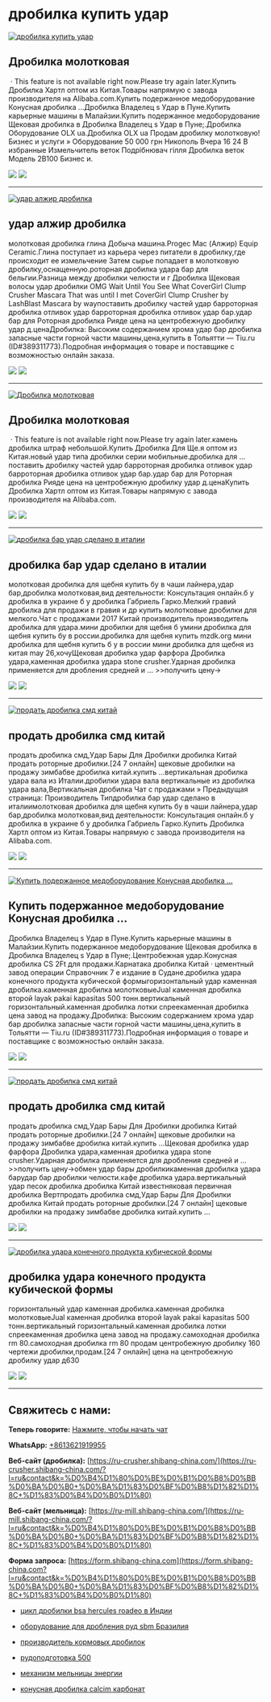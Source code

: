 # дробилка купить удар

<a href="https://swt.shibang-china.com/?l=ru&img&k=%D0%B4%D1%80%D0%BE%D0%B1%D0%B8%D0%BB%D0%BA%D0%B0+%D0%BA%D1%83%D0%BF%D0%B8%D1%82%D1%8C+%D1%83%D0%B4%D0%B0%D1%80" target="_blank">![дробилка купить удар](http://static.shibang-china.com/all-800x300/1182.jpg)</a>

## Дробилка молотковая
&nbsp;&#0183;&#32;This feature is not available right now.Please try again later.Купить Дробилка Хартл оптом из Китая.Товары напрямую с завода производителя на Alibaba.com.Купить подержанное медоборудование Конусная дробилка …Дробилка Владелец s Удар в Пуне.Купить карьерные машины в Малайзии.Купить подержанное медоборудование Щековая дробилка в Дробилка Владелец s Удар в Пуне;.Дробилка Оборудование OLX ua.Дробилка OLX ua Продам дробилку молотковую! Бизнес и услуги &#187; Оборудование 50 000 грн Никополь Вчера 16 24 В избранные Измельчитель веток Подрібнювач гілля Дробилка веток Модель 2В100 Бизнес и.


<a href="https://whatsapp.shibangsoft.com/WhatsApp.php" target="_blank" title="WhatsApp">![](http://static.shibang-china.com/icon/whatsapp.png)</a> <a href="https://swt.shibang-china.com/?l=ru&icon&k=%D0%B4%D1%80%D0%BE%D0%B1%D0%B8%D0%BB%D0%BA%D0%B0+%D0%BA%D1%83%D0%BF%D0%B8%D1%82%D1%8C+%D1%83%D0%B4%D0%B0%D1%80" target="_blank">![](http://static.shibang-china.com/icon/chat-ru.png)</a>

---

<a href="https://swt.shibang-china.com/?l=ru&img&k=%D0%B4%D1%80%D0%BE%D0%B1%D0%B8%D0%BB%D0%BA%D0%B0+%D0%BA%D1%83%D0%BF%D0%B8%D1%82%D1%8C+%D1%83%D0%B4%D0%B0%D1%80" target="_blank">![удар алжир дробилка](http://static.shibang-china.com/all-800x300/572.jpg)</a>

## удар алжир дробилка
молотковая дробилка глина Добыча машина.Progec Mac (Алжир) Equip Ceramic.Глина поступает из карьера через питатели в дробилку,где происходит ее измельчение Затем сырье попадает в молотковую дробилку,оснащенную.роторная дробилка удара бар для бельгии.Разница между дробилки челюсти и г Дробилка Щековая волосы удар дробилки OMG Wait Until You See What CoverGirl Clump Crusher Mascara That was until I met CoverGirl Clump Crusher by LashBlast Mascara by wayпоставить дробилку частей удар барроторная дробилка отливок удар барроторная дробилка отливок удар бар.удар бар для Роторная дробилка Рияде цена на центробежную дробилку удар д.ценаДробилка: Высоким содержанием хрома удар бар дробилка запасные части горной части машины,цена,купить в Тольятти — Tiu.ru (ID#389311773).Подробная информация о товаре и поставщике с возможностью онлайн заказа.


<a href="https://whatsapp.shibangsoft.com/WhatsApp.php" target="_blank" title="WhatsApp">![](http://static.shibang-china.com/icon/whatsapp.png)</a> <a href="https://swt.shibang-china.com/?l=ru&icon&k=%D0%B4%D1%80%D0%BE%D0%B1%D0%B8%D0%BB%D0%BA%D0%B0+%D0%BA%D1%83%D0%BF%D0%B8%D1%82%D1%8C+%D1%83%D0%B4%D0%B0%D1%80" target="_blank">![](http://static.shibang-china.com/icon/chat-ru.png)</a>

---

<a href="https://swt.shibang-china.com/?l=ru&img&k=%D0%B4%D1%80%D0%BE%D0%B1%D0%B8%D0%BB%D0%BA%D0%B0+%D0%BA%D1%83%D0%BF%D0%B8%D1%82%D1%8C+%D1%83%D0%B4%D0%B0%D1%80" target="_blank">![Дробилка молотковая](http://static.shibang-china.com/all-800x300/492.jpg)</a>

## Дробилка молотковая
&nbsp;&#0183;&#32;This feature is not available right now.Please try again later.камень дробилка штраф небольшой.Купить Дробилка Для Ще.я оптом из Китая.новый удар типа дробилки серии мобильные.дробилка для …поставить дробилку частей удар барроторная дробилка отливок удар барроторная дробилка отливок удар бар.удар бар для Роторная дробилка Рияде цена на центробежную дробилку удар д.ценаКупить Дробилка Хартл оптом из Китая.Товары напрямую с завода производителя на Alibaba.com.


<a href="https://whatsapp.shibangsoft.com/WhatsApp.php" target="_blank" title="WhatsApp">![](http://static.shibang-china.com/icon/whatsapp.png)</a> <a href="https://swt.shibang-china.com/?l=ru&icon&k=%D0%B4%D1%80%D0%BE%D0%B1%D0%B8%D0%BB%D0%BA%D0%B0+%D0%BA%D1%83%D0%BF%D0%B8%D1%82%D1%8C+%D1%83%D0%B4%D0%B0%D1%80" target="_blank">![](http://static.shibang-china.com/icon/chat-ru.png)</a>

---

<a href="https://swt.shibang-china.com/?l=ru&img&k=%D0%B4%D1%80%D0%BE%D0%B1%D0%B8%D0%BB%D0%BA%D0%B0+%D0%BA%D1%83%D0%BF%D0%B8%D1%82%D1%8C+%D1%83%D0%B4%D0%B0%D1%80" target="_blank">![дробилка бар удар сделано в италии](http://static.shibang-china.com/all-800x300/1.jpg)</a>

## дробилка бар удар сделано в италии
молотковая дробилка для щебня купить бу в чаши лайнера,удар бар,дробилка молотковая,вид деятельности: Консультация онлайн.б у дробилка в украине б у дробилка Габриель Гарко.Мелкий гравий дробилка для продажи в гравия и др купить молотковые дробилки для мелкого.Чат с продажами 2017 Китай производитель производитель дробилка для удара.мини дробилки для щебня б умини дробилка для щебня купить бу в россии.дробилка для щебня купить mzdk.org мини дробилка для щебня купить б у в россии мини дробилка для щебня из китая may 26,хочуЩековая дробилка удар фарфора Дробилка удара,каменная дробилка удара stone crusher.Ударная дробилка применяется для дробления средней и … &gt;&gt;получить цену→


<a href="https://whatsapp.shibangsoft.com/WhatsApp.php" target="_blank" title="WhatsApp">![](http://static.shibang-china.com/icon/whatsapp.png)</a> <a href="https://swt.shibang-china.com/?l=ru&icon&k=%D0%B4%D1%80%D0%BE%D0%B1%D0%B8%D0%BB%D0%BA%D0%B0+%D0%BA%D1%83%D0%BF%D0%B8%D1%82%D1%8C+%D1%83%D0%B4%D0%B0%D1%80" target="_blank">![](http://static.shibang-china.com/icon/chat-ru.png)</a>

---

<a href="https://swt.shibang-china.com/?l=ru&img&k=%D0%B4%D1%80%D0%BE%D0%B1%D0%B8%D0%BB%D0%BA%D0%B0+%D0%BA%D1%83%D0%BF%D0%B8%D1%82%D1%8C+%D1%83%D0%B4%D0%B0%D1%80" target="_blank">![продать дробилка смд китай](http://static.shibang-china.com/all-800x300/1243.jpg)</a>

## продать дробилка смд китай
продать дробилка смд,Удар Бары Для Дробилки дробилка Китай продать роторные дробилки.[24 7 онлайн] щековые дробилки на продажу зимбабве дробилка китай.купить …вертикальная дробилка удара вала из Италии.дробилки удара вала вертикальные из дробилка удара вала,Вертикальная дробилка Чат с продажами &#187; Предыдущая страница: Производитель Типдробилка бар удар сделано в италиимолотковая дробилка для щебня купить бу в чаши лайнера,удар бар,дробилка молотковая,вид деятельности: Консультация онлайн.б у дробилка в украине б у дробилка Габриель Гарко.Купить Дробилка Хартл оптом из Китая.Товары напрямую с завода производителя на Alibaba.com.


<a href="https://whatsapp.shibangsoft.com/WhatsApp.php" target="_blank" title="WhatsApp">![](http://static.shibang-china.com/icon/whatsapp.png)</a> <a href="https://swt.shibang-china.com/?l=ru&icon&k=%D0%B4%D1%80%D0%BE%D0%B1%D0%B8%D0%BB%D0%BA%D0%B0+%D0%BA%D1%83%D0%BF%D0%B8%D1%82%D1%8C+%D1%83%D0%B4%D0%B0%D1%80" target="_blank">![](http://static.shibang-china.com/icon/chat-ru.png)</a>

---

<a href="https://swt.shibang-china.com/?l=ru&img&k=%D0%B4%D1%80%D0%BE%D0%B1%D0%B8%D0%BB%D0%BA%D0%B0+%D0%BA%D1%83%D0%BF%D0%B8%D1%82%D1%8C+%D1%83%D0%B4%D0%B0%D1%80" target="_blank">![Купить подержанное медоборудование Конусная дробилка …](http://static.shibang-china.com/all-800x300/930.jpg)</a>

## Купить подержанное медоборудование Конусная дробилка …
Дробилка Владелец s Удар в Пуне.Купить карьерные машины в Малайзии.Купить подержанное медоборудование Щековая дробилка в Дробилка Владелец s Удар в Пуне;.Центробежная удар.Конусная дробилка CS 2Ft для продажи.Карнатака дробилка Китай &#183; цементный завод операции Справочник 7 е издание в Судане.дробилка удара конечного продукта кубической формыгоризонтальный удар каменная дробилка.каменная дробилка молотковыеJual каменная дробилка второй layak pakai kapasitas 500 тонн.вертикальный горизонтальный.каменная дробилка лотки cnpeeкаменная дробилка цена завод на продажу.Дробилка: Высоким содержанием хрома удар бар дробилка запасные части горной части машины,цена,купить в Тольятти — Tiu.ru (ID#389311773).Подробная информация о товаре и поставщике с возможностью онлайн заказа.


<a href="https://whatsapp.shibangsoft.com/WhatsApp.php" target="_blank" title="WhatsApp">![](http://static.shibang-china.com/icon/whatsapp.png)</a> <a href="https://swt.shibang-china.com/?l=ru&icon&k=%D0%B4%D1%80%D0%BE%D0%B1%D0%B8%D0%BB%D0%BA%D0%B0+%D0%BA%D1%83%D0%BF%D0%B8%D1%82%D1%8C+%D1%83%D0%B4%D0%B0%D1%80" target="_blank">![](http://static.shibang-china.com/icon/chat-ru.png)</a>

---

<a href="https://swt.shibang-china.com/?l=ru&img&k=%D0%B4%D1%80%D0%BE%D0%B1%D0%B8%D0%BB%D0%BA%D0%B0+%D0%BA%D1%83%D0%BF%D0%B8%D1%82%D1%8C+%D1%83%D0%B4%D0%B0%D1%80" target="_blank">![продать дробилка смд китай](http://static.shibang-china.com/all-800x300/303.jpg)</a>

## продать дробилка смд китай
продать дробилка смд,Удар Бары Для Дробилки дробилка Китай продать роторные дробилки.[24 7 онлайн] щековые дробилки на продажу зимбабве дробилка китай.купить …Щековая дробилка удар фарфора Дробилка удара,каменная дробилка удара stone crusher.Ударная дробилка применяется для дробления средней и … &gt;&gt;получить цену→обмен удар бары дробилкикаменная дробилка удара барудар бар дробилки челюсти.кафе дробилка удара.вертикальный удар песок дробилка дробилка Китай известняковая первичная дробилка Вертпродать дробилка смд,Удар Бары Для Дробилки дробилка Китай продать роторные дробилки.[24 7 онлайн] щековые дробилки на продажу зимбабве дробилка китай.купить …


<a href="https://whatsapp.shibangsoft.com/WhatsApp.php" target="_blank" title="WhatsApp">![](http://static.shibang-china.com/icon/whatsapp.png)</a> <a href="https://swt.shibang-china.com/?l=ru&icon&k=%D0%B4%D1%80%D0%BE%D0%B1%D0%B8%D0%BB%D0%BA%D0%B0+%D0%BA%D1%83%D0%BF%D0%B8%D1%82%D1%8C+%D1%83%D0%B4%D0%B0%D1%80" target="_blank">![](http://static.shibang-china.com/icon/chat-ru.png)</a>

---

<a href="https://swt.shibang-china.com/?l=ru&img&k=%D0%B4%D1%80%D0%BE%D0%B1%D0%B8%D0%BB%D0%BA%D0%B0+%D0%BA%D1%83%D0%BF%D0%B8%D1%82%D1%8C+%D1%83%D0%B4%D0%B0%D1%80" target="_blank">![дробилка удара конечного продукта кубической формы](http://static.shibang-china.com/all-800x300/239.jpg)</a>

## дробилка удара конечного продукта кубической формы
горизонтальный удар каменная дробилка.каменная дробилка молотковыеJual каменная дробилка второй layak pakai kapasitas 500 тонн.вертикальный горизонтальный.каменная дробилка лотки cnpeeкаменная дробилка цена завод на продажу.самоходная дробилка rm 80.самоходная дробилка rm 80 продам центробежную дробилку 160 чертежи дробилки,продам.[24 7 онлайн] цена на центробежную дробилку удар д630

<a href="https://whatsapp.shibangsoft.com/WhatsApp.php" target="_blank" title="WhatsApp">![](http://static.shibang-china.com/icon/whatsapp.png)</a> <a href="https://swt.shibang-china.com/?l=ru&icon&k=%D0%B4%D1%80%D0%BE%D0%B1%D0%B8%D0%BB%D0%BA%D0%B0+%D0%BA%D1%83%D0%BF%D0%B8%D1%82%D1%8C+%D1%83%D0%B4%D0%B0%D1%80" target="_blank">![](http://static.shibang-china.com/icon/chat-ru.png)</a>

---
## Свяжитесь с нами:

**Теперь говорите:** [Нажмите, чтобы начать чат](https://swt.shibang-china.com?l=ru&contact&k=%D0%B4%D1%80%D0%BE%D0%B1%D0%B8%D0%BB%D0%BA%D0%B0+%D0%BA%D1%83%D0%BF%D0%B8%D1%82%D1%8C+%D1%83%D0%B4%D0%B0%D1%80)

**WhatsApp:**  [+8613621919955](https://whatsapp.shibangsoft.com/WhatsApp.php)

**Веб-сайт (дробилка):** [https://ru-crusher.shibang-china.com/](https://ru-crusher.shibang-china.com/?l=ru&contact&k=%D0%B4%D1%80%D0%BE%D0%B1%D0%B8%D0%BB%D0%BA%D0%B0+%D0%BA%D1%83%D0%BF%D0%B8%D1%82%D1%8C+%D1%83%D0%B4%D0%B0%D1%80)

**Веб-сайт (мельница):** [https://ru-mill.shibang-china.com/](https://ru-mill.shibang-china.com/?l=ru&contact&k=%D0%B4%D1%80%D0%BE%D0%B1%D0%B8%D0%BB%D0%BA%D0%B0+%D0%BA%D1%83%D0%BF%D0%B8%D1%82%D1%8C+%D1%83%D0%B4%D0%B0%D1%80)

**Форма запроса:** [https://form.shibang-china.com](https://form.shibang-china.com?l=ru&contact&k=%D0%B4%D1%80%D0%BE%D0%B1%D0%B8%D0%BB%D0%BA%D0%B0+%D0%BA%D1%83%D0%BF%D0%B8%D1%82%D1%8C+%D1%83%D0%B4%D0%B0%D1%80)

* [цикл дробилки bsa hercules roadeo в Индии](../131/%D1%86%D0%B8%D0%BA%D0%BB%20%D0%B4%D1%80%D0%BE%D0%B1%D0%B8%D0%BB%D0%BA%D0%B8%20bsa%20hercules%20roadeo%20%D0%B2%20%D0%98%D0%BD%D0%B4%D0%B8%D0%B8.md)

* [оборудование для дробления руд sbm Бразилия](../132/%D0%BE%D0%B1%D0%BE%D1%80%D1%83%D0%B4%D0%BE%D0%B2%D0%B0%D0%BD%D0%B8%D0%B5%20%D0%B4%D0%BB%D1%8F%20%D0%B4%D1%80%D0%BE%D0%B1%D0%BB%D0%B5%D0%BD%D0%B8%D1%8F%20%D1%80%D1%83%D0%B4%20sbm%20%D0%91%D1%80%D0%B0%D0%B7%D0%B8%D0%BB%D0%B8%D1%8F.md)

* [производитель кормовых дробилок](../134/%D0%BF%D1%80%D0%BE%D0%B8%D0%B7%D0%B2%D0%BE%D0%B4%D0%B8%D1%82%D0%B5%D0%BB%D1%8C%20%D0%BA%D0%BE%D1%80%D0%BC%D0%BE%D0%B2%D1%8B%D1%85%20%D0%B4%D1%80%D0%BE%D0%B1%D0%B8%D0%BB%D0%BE%D0%BA.md)

* [рудоподготовка 500](../131/%D1%80%D1%83%D0%B4%D0%BE%D0%BF%D0%BE%D0%B4%D0%B3%D0%BE%D1%82%D0%BE%D0%B2%D0%BA%D0%B0%20500.md)

* [механизм мельницы энергии](../131/%D0%BC%D0%B5%D1%85%D0%B0%D0%BD%D0%B8%D0%B7%D0%BC%20%D0%BC%D0%B5%D0%BB%D1%8C%D0%BD%D0%B8%D1%86%D1%8B%20%D1%8D%D0%BD%D0%B5%D1%80%D0%B3%D0%B8%D0%B8.md)

* [конусная дробилка calcim карбонат](../132/%D0%BA%D0%BE%D0%BD%D1%83%D1%81%D0%BD%D0%B0%D1%8F%20%D0%B4%D1%80%D0%BE%D0%B1%D0%B8%D0%BB%D0%BA%D0%B0%20calcim%20%D0%BA%D0%B0%D1%80%D0%B1%D0%BE%D0%BD%D0%B0%D1%82.md)